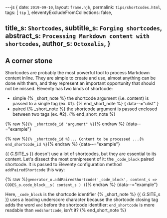 ---js
{
  date:      `2019-09-10`,
  layout:    `frame.njk`,
  permalink: `tips/shortcodes.html`,
  tags:      [ `tip` ],
  eleventyExcludeFromCollections: false,

  title_s:     `Shortcodes`,
  subtitle_s:  `Forging shortcodes`,
  abstract_s:  `Processing Markdown content with shortcodes`,
  author_s:    `Octoxalis`,
}
---
[comment]: # (======== Post ========)

## A corner stone

Shortcodes are probably the most powerful tool to process Markdown content inline. They are simple to create and use, almost anything can be done with them, and they represent an important opportunity that should not be missed. Eleventy has two kinds of shortcode:
+ simple
{% _short_note %}
the shortcode argument (i.e. content) is passed to a single tag (ex. #1).
{% end_short_note %}
{ data--="ulist" }
+ paired
{% _short_note %}
the shortcode argument is passed enclosed between two tags (ex. #2).
{% end_short_note %}

{% raw %}`{% _shortcode_id "argument" %}`{% endraw %}
{data--="example"}

{% raw %}`{% _shortcode_id %}... Content to be processed ...{% end_shortcode_id %}`{% endraw %}
{data--="example"}

{{ _G_.SITE_s }} doesn't use a lot of shortcodes, but they are essential to its content. Let's dissect the most omnipresent of it: the `_code_block` paired shortcode.
It is passed to Eleventy configuration method `addPairedShortcode` this way:

{% raw %}`generator_o.addPairedShortcode('_code_block', content_s => CODES_o.code_block__s( content_s ) )`{% endraw %}
{data--="example"}

Here, `_code_block` is the shortcode identifier
{% _short_note %}
{{ _G_.SITE_s }} uses a leading underscore character because the shortcode closing tag adds the word `end` before the shortcode identifier: `end_shortcode` is more readable than `endshortcode`, isn't it?
{% end_short_note %}

[comment]: # (======== Links ========)